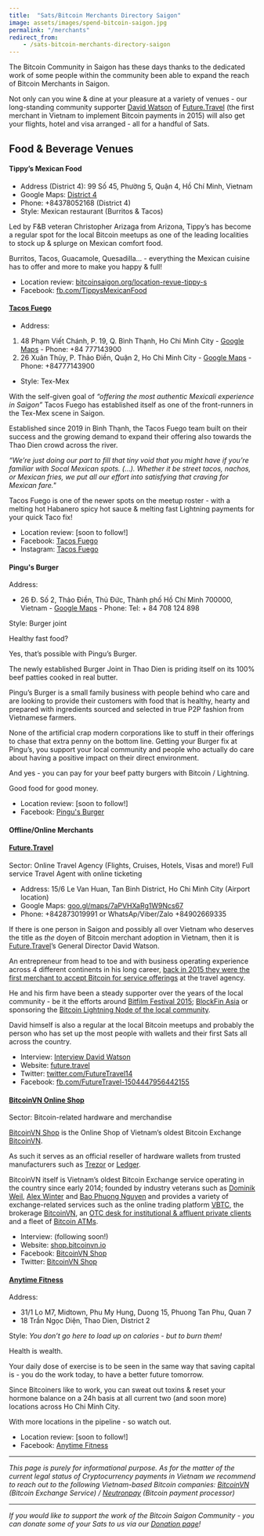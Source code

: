 ```yaml
---
title:  "Sats/Bitcoin Merchants Directory Saigon"
image: assets/images/spend-bitcoin-saigon.jpg
permalink: "/merchants"
redirect_from:
    - /sats-bitcoin-merchants-directory-saigon
---
```

The Bitcoin Community in Saigon has these days thanks to the dedicated work of some people within the community been able to expand the reach of Bitcoin Merchants in Saigon.

Not only can you wine & dine at your pleasure at a variety of venues - our long-standing community supporter [David Watson](https://twitter.com/watson_ita) of [Future.Travel](http://www.future.travel) (the first merchant in Vietnam to implement Bitcoin payments in 2015) will also get your flights, hotel and visa arranged - all for a handful of Sats.

## Food & Beverage Venues

<!-- 
#### [Italiani’s](http://www.italianis.vn)

- Address (District 1): 17 Han Thuyen, Ben Nghe, D1, HCMC
- Google Maps: [goo.gl/maps/Mc5gTiajZB1BhKS6A](https://goo.gl/maps/Mc5gTiajZB1BhKS6A)
- Phone: +84901453194
- Style: Italian restaurant ([Pizza & Pasta](https://italianis.vn/#menu))

Led by the [young Vietnamese entrepreneurs Kevin and Ariel](https://news.bitcoinvn.io/interview-with-ariel-nguyen-of-italianis) Italiani’s has been a meeting point for the local Bitcoin community since 2016.
As such, their original location also wrote a little Vietnamese Bitcoin history, [hosting the very first Bitcoin ATM](http://btm.bitcoinvn.io)  [in Vietnam back in 2016](https://ice3x.co.za/first-bitcoin-atm-in-vietnam/).

Their venue in Han Thuyen is located romantically right next to 30/04 park between the Independence palace and Notre Dame church.

So if outside the usual Bitcoin meetups you are looking for the right venue for a date night - food & ambience certainly will not disappoint!

- Location review: [bitcoinsaigon.org/location-review-italianis](https://bitcoinsaigon.org/location-review-italianis)
- Facebook: [fb.com/ItalianisPizza2](http://www.facebook.com/ItalianisPizza2)
- Instagram: [instagram.com/italianis.saigon](http://www.instagram.com/italianis.saigon) -->


#### Tippy’s Mexican Food

- Address (District 4): 99 Số 45, Phường 5, Quận 4, Hồ Chí Minh, Vietnam
- Google Maps: [District 4](https://goo.gl/maps/Es78ZLxJ4PpUKkME7)
- Phone: +84378052168 (District 4)
- Style: Mexican restaurant (Burritos & Tacos)

Led by F&B veteran Christopher Arizaga from Arizona, Tippy’s has become a regular spot for the local Bitcoin meetups as one of the leading localities to stock up & splurge on Mexican comfort food.

Burritos, Tacos, Guacamole, Quesadilla… - everything the Mexican cuisine has to offer and more to make you happy & full!

- Location review: [bitcoinsaigon.org/location-revue-tippy-s](https://bitcoinsaigon.org/location-revue-tippy-s/)
- Facebook: [fb.com/TippysMexicanFood](https://www.facebook.com/TippysMexicanFood/)


<!-- 
{% comment %} 
#### La Hem
- Address: Hẻm, 15A/54 Lê Thánh Tôn, Bến Nghé, Quận 1, Hồ Chí Minh, Vietnam
- Google Maps: [goo.gl/maps/yiGoxWvw8TnnM4FS6](https://goo.gl/maps/yiGoxWvw8TnnM4FS6)
- Phone: +84908889521
- Style: Bar

Is a little bespoke/speak easy lounge/bar in the middle of Japanese town. Serves cocktails, spirits and a selection of Japanese liquor. There is also a food menu for hand food.

Perfect for a date or just a night to relax and chill with friends. With live music on special nights. 

- Location review: (Following soon!)
- Facebook: [fb.com/lahemcafebar](https://facebook.com/lahemcafebar/)
{% endcomment %}

#### [Big Pig BBQ](https://utit.vn/)

- Address: 46 Trường Sơn, Phường 2, Tân Bình, Thành phố Hồ Chí Minh 70000, Vietnam - [Google Maps](https://goo.gl/maps/G6fKNwJgwcdhkMm39) - Phone: 02835474034 – 02835474035. 
- Address 2nd location: 12 Cao Thắng, Phường 5, Quận 3, Thành phố Hồ Chí Minh 70000, Vietnam - [Google Maps](https://goo.gl/maps/Mw85EP2wwptMCGL29) - Phone: 02839291688
- Style: American Style BBQ

Bitcoin & Meat - latest since the trend towards Bitcoin Carnivory which was set in Motion by [Michael Goldstein of the Nakamoto Institute several years ago](https://twitter.com/bitstein/status/874049065142677504), it has become a match made in heaven for a strong subsection of the Bitcoin Community. 

Hard money in combination with hard muscles - built by consumption of large swaths of meat.

All of that you can have at [Rob Rankin’s Big Pig BBQ](https://news.bitcoinvn.io/interview-rob-rankin-big-pig-bbq-utit-vn/?lang=en) with currently two locations in town; one of them right next to Tân Sơn Nhất Airport within five minutes walking distance to the terminal.

Besides being able to exchange Sats for Steak - they’re also host of some of the [Bitcoin ATMs in town](http://btm.bitcoinvn.io).

- Location review: [bitcoinsaigon.org/location-revue-big-pig-bbq](https://bitcoinsaigon.org/location-revue-big-pig-bbq/)
- Facebook: [fb.com/bigpig.vn](https://www.facebook.com/bigpig.vn)
- Instagram: [instagram.com/bigpig.vn](www.instagram.com/bigpig.vn)

#### Hem Chill - Seoul Street

- Address: 8/13 Duong So 49B, Thao Dien, Quan 2, Thành phố Hồ Chí Minh 70000, Vietnam
- Google Maps: [g.page/hemchill-d2](https://g.page/hemchill-d2?share)
- Phone: 02836202919
- Style: Bar & Fingerfood (Asian Style)

Located in Saigon’s “Western expat” district of Thao Dien, Hem Chill - Seoul Street is one of the newest additions to Rob Rankin’s network of theme-oriented F&B outlets in town.

Hem Chill Seoul Street describes itself as inspired by the vibrant walking streets of Asia with a wide variety of signature cocktails, craft beer, wine & soju as well as a variety of Asian & Western food delights.

- Location review: [soon to follow!]
- Facebook: [fb.com/hemchill.d2]( https://www.facebook.com/hemchill.d2)
- Instagram: [instagram.com/hemchill.d2](www.instagram.com/hemchill.d2)

<!--
#### Baba’s Kitchen

- Address:
1. 274 Bui Vien, Pham Ngu Lao Ward, District 1, Ho Chi Minh City - [Google Maps](https://g.page/babaskitchenbuivien?share) - Phone: +842838386661
2.  35 Le Van Mien, Thao Dien Ward, District 2, Ho Chi Minh City, Vietnam - [Google Maps](https://g.page/babaskitchenthaodien?share) - Phone: +842837446897
- Style: Indian Restaurant

“Baba’s brings India to Vietnam” is the motto of Baba’s Kitchen, which has been operating since fall of 2011 in the heart of our beloved Saigon. 

By now being close to a decade in operation (and recently expanding to new locations in Thao Dien as well as the tourist town of Hoi An in Quang Nam province), you can tell that they found approval & steady support within Saigon’s large Foodie scene.

Baba’s is offering a wide variety of Indian menu offerings, including mild, vegetarian and halal options at a very affordable price point.

Baba’s Kitchen has been a regular venue of the weekly Bitcoin Saigon meetups since several years.

- Location review: [soon to follow!]
- Facebook: [Baba’s Kitchen](https://facebook.com/babaskitchenvn)
- Instagram: [Baba’s Kitchen](https://instagram.com/babaskitchenvn)
- Twitter: [Baba’s Kitchen](https://twitter.com/babaskitchenvn)

#### Capone’s Chicago Deep Dish Pizza & Street Food

- Address: 13 Đường số 49B, Thảo Điền, Quận 2, Ho Chi Minh City
- Google Maps: [g.page/CaponesPizzaSaigonHCMC](https://g.page/CaponesPizzaSaigonHCMC?share)
- Phone: +84338787459
- Style: Authentic Chicago Deep Dish pizza & street food

Capone’s Chicago Deep Dish Pizza has been filling a gap in Saigon’s ever expanding scene of food offerings:

If you got cravings for a typical Chicago-area Deep Dish Pizza - Capone’s got you covered. The Pizza pies are huge - and if that is still not enough for you, Capone’s got the “Double Decker” version on the menu to really fill you up!

One of the highlights of the location is the stunning riverside view with a look right onto South-East Asia’s tallest building, the Landmark 81 at Vinhomes Central Park.

- Location review: [soon to follow!]
- Facebook: [fb.com/CaponesDeepDishandStreetFood](https://facebook.com/CaponesDeepDishandStreetFood)
- Instagram: [instagram.com/capones_saigon/](https://www.instagram.com/capones_saigon/)

 -->

<!-- #### Xie Xie BBQ
- Address: 878 Trường Sa, Phường 13, District 3, Ho Chi Minh City
- Google Maps: [g.co/kgs/Rq8a8f](https://g.co/kgs/Rq8a8f)
- Phone: +84909815515
- Style: Vietnamese-style BBQ Restaurant

Grilled meat & Bitcoiners - a match made in heaven.

At Xie Xie BBQ you can enjoy typical Vietnamese-style grilled meats - with a view from the rooftop floor onto the Truong Sa canal.

Plenty of choices for friends of liquified, fermented grains as well!

- Location review: [soon to follow!]
- Facebook: [Xie Xie BBQ](https://www.facebook.com/xiexiebbq/)
  -->

#### [Tacos Fuego](https://www.tacosfuego.vn/)
- Address:
1. 48 Phạm Viết Chánh, P. 19, Q. Bình Thạnh, Ho Chi Minh City - [Google Maps](https://goo.gl/maps/hZZBo6P8UdUqtmVN9) - Phone: +84 777143900
2. 26 Xuân Thủy, P. Thảo Điền, Quận 2, Ho Chi Minh City - [Google Maps](https://goo.gl/maps/V1iBGW8eNVHjJHGCA) - Phone: +84777143900
- Style: Tex-Mex

With the self-given goal of *“offering the most authentic Mexicali experience in Saigon”* Tacos Fuego has established itself as one of the front-runners in the Tex-Mex scene in Saigon.

Established since 2019 in Bình Thạnh, the Tacos Fuego team built on their success and the growing demand to expand their offering also towards the Thao Dien crowd across the river.

*“We’re just doing our part to fill that tiny void that you might have if you’re familiar with Socal Mexican spots. (...). Whether it be street tacos, nachos, or Mexican fries, we put all our effort into satisfying that craving for Mexican fare."*

Tacos Fuego is one of the newer spots on the meetup roster -  with a melting hot Habanero spicy hot sauce & melting fast Lightning payments for your quick Taco fix!

- Location review: [soon to follow!]
- Facebook: [Tacos Fuego](https://www.facebook.com/tacosfuegovn/)
- Instagram: [Tacos Fuego](https://www.instagram.com/tacosfuego_vn/)

#### Pingu's Burger
Address:
- 26 Đ. Số 2, Thảo Điền, Thủ Đức, Thành phố Hồ Chí Minh 700000, Vietnam - [Google Maps](https://maps.app.goo.gl/hNJZhEiAt5Sg7QCx9) - Phone: Tel: + 84 708 124 898

Style: Burger joint

Healthy fast food?

Yes, that’s possible with Pingu’s Burger.

The newly established Burger Joint in Thao Dien is priding itself on its 100% beef patties cooked in real butter.

Pingu’s Burger is a small family business with people behind who care and are looking to provide their customers with food that is healthy, hearty and prepared with ingredients sourced and selected in true P2P fashion from Vietnamese farmers.

None of the artificial crap modern corporations like to stuff in their offerings to chase that extra penny on the bottom line.
Getting your Burger fix at Pingu’s, you support your local community and people who actually do care about having a positive impact on their direct environment.

And yes - you can pay for your beef patty burgers with Bitcoin / Lightning.

Good food for good money.

- Location review: [soon to follow!]
- Facebook: [Pingu's Burger](https://www.facebook.com/pingusburger)

#### Offline/Online Merchants


#### [Future.Travel](https://future.travel/)

Sector: Online Travel Agency (Flights, Cruises, Hotels, Visas and more!)
Full service Travel Agent with online ticketing

- Address: 15/6 Le Van Huan, Tan Binh District, Ho Chi Minh City (Airport location) 
- Google Maps: [goo.gl/maps/7aPVHXaRg1W9Ncs67](https://goo.gl/maps/7aPVHXaRg1W9Ncs67)
- Phone: +842873019991 or WhatsAp/Viber/Zalo +84902669335

If there is one person in Saigon and possibly all over Vietnam who deserves the title as *the* doyen of Bitcoin merchant adoption in Vietnam, then it is [Future.Travel](https://future.travel/)’s General Director David Watson.

An entrepreneur from head to toe and with business operating experience across 4 different continents in his long career,  [back in 2015 they were the first merchant to accept Bitcoin for service offerings](http://www.coinnewsasia.com/vietnam-adds-its-first-bitcoin-merchant/) at the travel agency.

He and his firm have been a steady supporter over the years of the local community - be it the efforts around [Bitfilm Festival 2015](https://www.coinnewsasia.com/bitcoin-saigon-to-host-the-first-bitfilm-festival/); [BlockFin Asia](http://www.blockfin.asia/) or sponsoring the [Bitcoin Lightning Node of the local community](https://1ml.com/node/023e4a4c0e0e114d88ab50ec14582fefd60ad8baae63eb0934db146d995c5567d7).

David himself is also a regular at the local Bitcoin meetups and probably the person who has set up the most people with wallets and their first Sats all across the country.

- Interview: [Interview David Watson](https://bitcoinsaigon.org/david-watson-future-travel/)
- Website: [future.travel](http://future.travel)
- Twitter: [twitter.com/FutureTravel14](http://www.twitter.com/FutureTravel14)
- Facebook: [fb.com/FutureTravel-1504447956442155](https://www.twitter.com/FutureTravel14)


#### [BitcoinVN Online Shop](http://shop.bitcoinvn.io)

Sector: Bitcoin-related hardware and merchandise

[BitcoinVN Shop](http://shop.bitcoinvn.io) is the Online Shop of Vietnam’s oldest Bitcoin Exchange [BitcoinVN](http://www.bitcoinvn.io).

As such it serves as an official reseller of hardware wallets from trusted manufacturers such as [Trezor](https://news.bitcoinvn.io/bitcoinvn-shop-official-reseller-trezor-vietnam/?lang=en) or [Ledger](https://news.bitcoinvn.io/official-reseller-ledger-hardware-vietnam/?lang=en). 

BitcoinVN itself is Vietnam’s oldest Bitcoin Exchange service operating in the country since early 2014; founded by industry veterans such as [Dominik Weil](http://www.twitter.com/DominikWeil), [Alex Winter](http://www.twitter.com/realalexwinter) and [Bao Phuong Nguyen](http://www.twitter.com/PhuongBitcoinVN) and provides a variety of exchange-related services such as the online trading platform [VBTC](http://www.vbtc.exchange), the brokerage [BitcoinVN](http://www.bitcoinvn.io), an [OTC desk for institutional & affluent private clients](http://www.bitcoinvn.io/en/otc) and a fleet of [Bitcoin ATMs](http://btm.bitcoinvn.io).

- Interview: (following soon!)
- Website: [shop.bitcoinvn.io](http://shop.bitcoinvn.io)
- Facebook: [BitcoinVN Shop](https://www.facebook.com/Vilanh-BTC-Shop-Bitcoinvn-104495564767407/)
- Twitter: [BitcoinVN Shop](http://www.twitter.com/BitcoinVNShop)

#### [Anytime Fitness](https://www.anytimefitness.vn/)
Address:
- 31/1 Lo M7, Midtown, Phu My Hung, Duong 15, Phuong Tan Phu, Quan 7
- 18 Trần Ngọc Diện, Thao Dien, District 2

Style: *You don’t go here to load up on calories - but to burn them!*

Health is wealth.

Your daily dose of exercise is to be seen in the same way that saving capital is - you do the work today, to have a better future tomorrow.

Since Bitcoiners like to work, you can sweat out toxins & reset your hormone balance on a 24h basis at all current two (and soon more) locations across Ho Chi Minh City.

With more locations in the pipeline - so watch out.

- Location review: [soon to follow!]
- Facebook: [Anytime Fitness](https://www.facebook.com/afthaodien)

---

*This page is purely for informational purpose. As for the matter of the current legal status of Cryptocurrency payments in Vietnam we recommend to reach out to the following Vietnam-based Bitcoin companies: [BitcoinVN](http://www.bitcoinvn.io) (Bitcoin Exchange Service) / [Neutronpay](https://neutronpay.com/) (Bitcoin payment processor)*

---

*If you would like to support the work of the Bitcoin Saigon Community - you can donate some of your Sats to us via our [Donation page](https://bitcoinsaigon.org/donate-satoshis)!*

